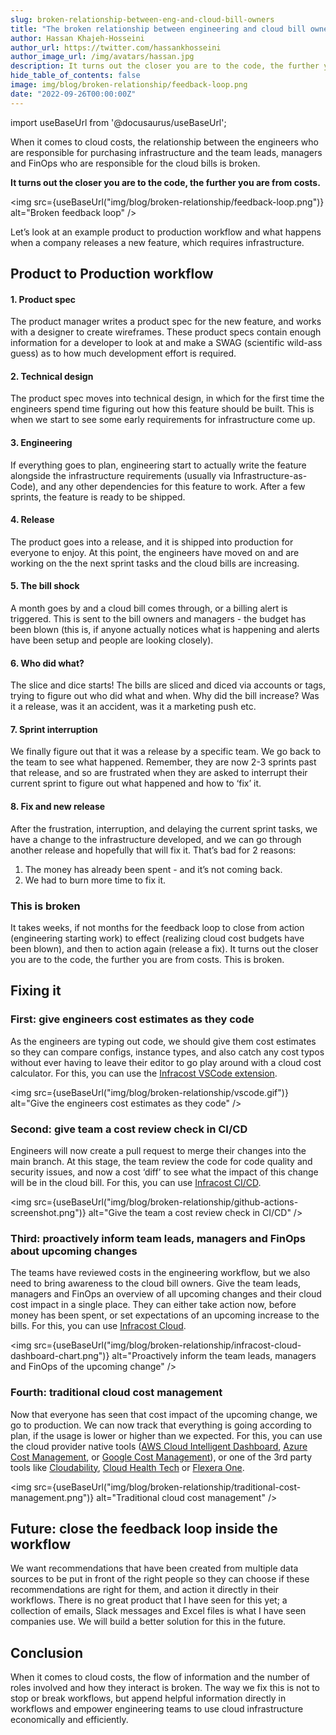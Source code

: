 ```yaml
---
slug: broken-relationship-between-eng-and-cloud-bill-owners
title: "The broken relationship between engineering and cloud bill owners"
author: Hassan Khajeh-Hosseini
author_url: https://twitter.com/hassankhosseini
author_image_url: /img/avatars/hassan.jpg
description: It turns out the closer you are to the code, the further you are from costs.
hide_table_of_contents: false
image: img/blog/broken-relationship/feedback-loop.png
date: "2022-09-26T00:00:00Z"
---
```


import useBaseUrl from '@docusaurus/useBaseUrl';

When it comes to cloud costs, the relationship between the engineers who are responsible for purchasing infrastructure and the team leads, managers and FinOps who are responsible for the cloud bills is broken.

**It turns out the closer you are to the code, the further you are from costs.**

<img src={useBaseUrl("img/blog/broken-relationship/feedback-loop.png")} alt="Broken feedback loop" />

Let’s look at an example product to production workflow and what happens when a company releases a new feature, which requires infrastructure.

<!--truncate-->

## Product to Production workflow

#### 1. Product spec

The product manager writes a product spec for the new feature, and works with a designer to create wireframes. These product specs contain enough information for a developer to look at and make a SWAG (scientific wild-ass guess) as to how much development effort is required.

#### 2. Technical design

The product spec moves into technical design, in which for the first time the engineers spend time figuring out how this feature should be built. This is when we start to see some early requirements for infrastructure come up.

#### 3. Engineering

If everything goes to plan, engineering start to actually write the feature alongside the infrastructure requirements (usually via Infrastructure-as-Code), and any other dependencies for this feature to work. After a few sprints, the feature is ready to be shipped.

#### 4. Release

The product goes into a release, and it is shipped into production for everyone to enjoy. At this point, the engineers have moved on and are working on the the next sprint tasks and the cloud bills are increasing.

#### 5. The bill shock

A month goes by and a cloud bill comes through, or a billing alert is triggered. This is sent to the bill owners and managers - the budget has been blown (this is, if anyone actually notices what is happening and alerts have been setup and people are looking closely).

#### 6. Who did what?

The slice and dice starts! The bills are sliced and diced via accounts or tags, trying to figure out who did what and when. Why did the bill increase? Was it a release, was it an accident, was it a marketing push etc.

#### 7. Sprint interruption

We finally figure out that it was a release by a specific team. We go back to the team to see what happened. Remember, they are now 2-3 sprints past that release, and so are frustrated when they are asked to interrupt their current sprint to figure out what happened and how to ‘fix’ it.

#### 8. Fix and new release

After the frustration, interruption, and delaying the current sprint tasks, we have a change to the infrastructure developed, and we can go through another release and hopefully that will fix it. That’s bad for 2 reasons:
1. The money has already been spent - and it’s not coming back.
2. We had to burn more time to fix it.

### This is broken

It takes weeks, if not months for the feedback loop to close from action (engineering starting work) to effect (realizing cloud cost budgets have been blown), and then to action again (release a fix). It turns out the closer you are to the code, the further you are from costs. This is broken.

## Fixing it

### First: give engineers cost estimates as they code

As the engineers are typing out code, we should give them cost estimates so they can compare configs, instance types, and also catch any cost typos without ever having to leave their editor to go play around with a cloud cost calculator. For this, you can use the [Infracost VSCode extension](https://github.com/infracost/vscode-infracost).

<img src={useBaseUrl("img/blog/broken-relationship/vscode.gif")} alt="Give the engineers cost estimates as they code" />

### Second: give team a cost review check in CI/CD

Engineers will now create a pull request to merge their changes into the main branch. At this stage, the team review the code for code quality and security issues, and now a cost ‘diff’ to see what the impact of this change will be in the cloud bill. For this, you can use [Infracost CI/CD](/docs/integrations/cicd/).

<img src={useBaseUrl("img/blog/broken-relationship/github-actions-screenshot.png")} alt="Give the team a cost review check in CI/CD" />

### Third: proactively inform team leads, managers and FinOps about upcoming changes

The teams have reviewed costs in the engineering workflow, but we also need to bring awareness to the cloud bill owners. Give the team leads, managers and FinOps an overview of all upcoming changes and their cloud cost impact in a single place. They can either take action now, before money has been spent, or set expectations of an upcoming increase to the bills. For this, you can use [Infracost Cloud](/docs/infracost_cloud/get_started/).

<img src={useBaseUrl("img/blog/broken-relationship/infracost-cloud-dashboard-chart.png")} alt="Proactively inform the team leads, managers and FinOps of the upcoming change" />

### Fourth: traditional cloud cost management

Now that everyone has seen that cost impact of the upcoming change, we go to production. We can now track that everything is going according to plan, if the usage is lower or higher than we expected. For this, you can use the cloud provider native tools ([AWS Cloud Intelligent Dashboard](https://catalog.us-east-1.prod.workshops.aws/workshops/fd889151-38aa-4fe2-a29d-d5fa557197bb/en-US), [Azure Cost Management](https://azure.microsoft.com/en-us/products/cost-management/), or [Google Cost Management](https://cloud.google.com/cost-management)), or one of the 3rd party tools like [Cloudability](https://www.apptio.com/products/cloudability/), [Cloud Health Tech](https://cloudhealth.vmware.com/) or [Flexera One](https://www.flexera.com/flexera-one).

<img src={useBaseUrl("img/blog/broken-relationship/traditional-cost-management.png")} alt="Traditional cloud cost management" />

## Future: close the feedback loop inside the workflow

We want recommendations that have been created from multiple data sources to be put in front of the right people so they can choose if these recommendations are right for them, and action it directly in their workflows. There is no great product that I have seen for this yet; a collection of emails, Slack messages and Excel files is what I have seen companies use. We will build a better solution for this in the future.

## Conclusion

When it comes to cloud costs, the flow of information and the number of roles involved and how they interact is broken. The way we fix this is not to stop or break workflows, but append helpful information directly in workflows and empower engineering teams to use cloud infrastructure economically and efficiently.
